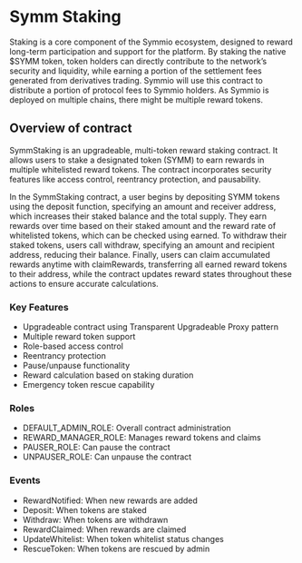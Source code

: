 # Symm Staking

Staking is a core component of the Symmio ecosystem, designed to reward long-term participation and support for the platform. By staking the native $SYMM token, token holders can directly contribute to the network’s security and liquidity, while earning a portion of the settlement fees generated from derivatives trading. Symmio will use this contract to distribute a portion of protocol fees to Symmio holders. As Symmio is deployed on multiple chains, there might be multiple reward tokens.

## Overview of contract

SymmStaking is an upgradeable, multi-token reward staking contract. It allows users to stake a designated token (SYMM) to earn rewards in multiple whitelisted reward tokens. The contract incorporates security features like access control, reentrancy protection, and pausability. 

In the SymmStaking contract, a user begins by depositing SYMM tokens using the deposit function, specifying an amount and receiver address, which increases their staked balance and the total supply. They earn rewards over time based on their staked amount and the reward rate of whitelisted tokens, which can be checked using earned. To withdraw their staked tokens, users call withdraw, specifying an amount and recipient address, reducing their balance. Finally, users can claim accumulated rewards anytime with claimRewards, transferring all earned reward tokens to their address, while the contract updates reward states throughout these actions to ensure accurate calculations.

### Key Features

* Upgradeable contract using Transparent Upgradeable Proxy pattern
* Multiple reward token support
* Role-based access control
* Reentrancy protection
* Pause/unpause functionality
* Reward calculation based on staking duration
* Emergency token rescue capability

### Roles

* DEFAULT_ADMIN_ROLE: Overall contract administration
* REWARD_MANAGER_ROLE: Manages reward tokens and claims
* PAUSER_ROLE: Can pause the contract
* UNPAUSER_ROLE: Can unpause the contract

### Events

* RewardNotified: When new rewards are added
* Deposit: When tokens are staked
* Withdraw: When tokens are withdrawn
* RewardClaimed: When rewards are claimed
* UpdateWhitelist: When token whitelist status changes
* RescueToken: When tokens are rescued by admin
